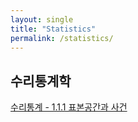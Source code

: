 ```yaml
---
layout: single
title: "Statistics"
permalink: /statistics/
---
```


## 수리통계학

[수리통계 - 1.1.1 표본공간과 사건](https://bogshot.github.io/statistics/probability(1)/)

